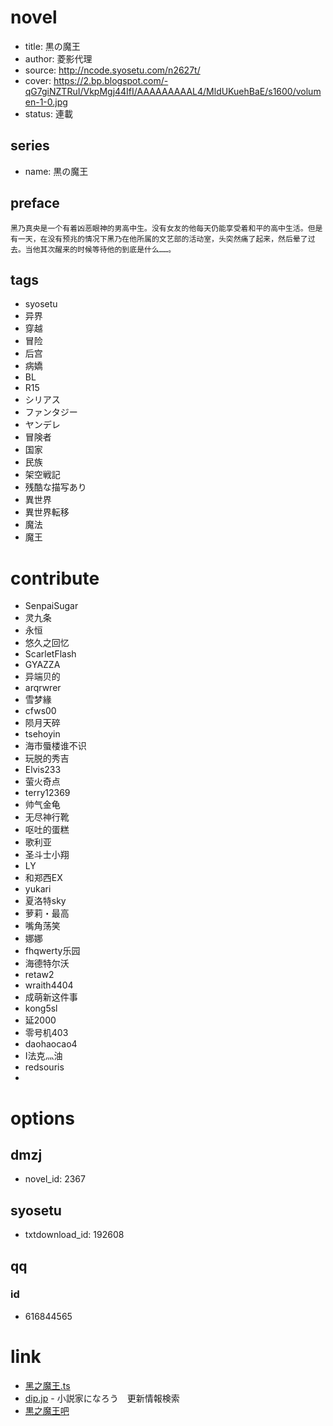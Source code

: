 # novel

- title: 黒の魔王
- author: 菱影代理
- source: http://ncode.syosetu.com/n2627t/
- cover: https://2.bp.blogspot.com/-qG7giNZTRuI/VkpMgj44IfI/AAAAAAAAAL4/MldUKuehBaE/s1600/volumen-1-0.jpg
- status: 連載

## series

- name: 黒の魔王

## preface

```
黑乃真央是一个有着凶恶眼神的男高中生。没有女友的他每天仍能享受着和平的高中生活。但是有一天，在没有预兆的情况下黑乃在他所属的文艺部的活动室，头突然痛了起来，然后晕了过去。当他其次醒来的时候等待他的到底是什么……。
```

## tags

- syosetu
- 异界
- 穿越
- 冒险
- 后宫
- 病嬌
- BL
- R15
- シリアス
- ファンタジー
- ヤンデレ
- 冒険者
- 国家
- 民族
- 架空戦記
- 残酷な描写あり
- 異世界
- 異世界転移
- 魔法
- 魔王

# contribute

- SenpaiSugar
- 灵九条
- 永恒
- 悠久之回忆
- ScarletFlash
- GYAZZA
- 异端贝的
- arqrwrer
- 雪梦緣
- cfws00
- 陨月天碎
- tsehoyin
- 海市蜃楼谁不识
- 玩脱的秀吉
- Elvis233
- 萤火奇点
- terry12369
- 帅气金龟
- 无尽神行靴
- 呕吐的蛋糕
- 歌利亚
- 圣斗士小翔
- LY
- 和郑西EX
- yukari
- 夏洛特sky
- 萝莉・最高
- 嘴角荡笑
- 娜娜
- fhqwerty乐园
- 海德特尔沃
- retaw2
- wraith4404
- 成萌新这件事
- kong5sl
- 延2000
- 零号机403
- daohaocao4
- I法克灬油
- redsouris
- 

# options

## dmzj

- novel_id: 2367

## syosetu

- txtdownload_id: 192608

## qq

### id

- 616844565

# link

- [黑之魔王.ts](https://github.com/bluelovers/node-novel/blob/master/lib/locales/%E9%BB%91%E4%B9%8B%E9%AD%94%E7%8E%8B.ts)
- [dip.jp](https://narou.dip.jp/search.php?text=n2627t&novel=all&genre=all&new_genre=all&length=0&down=0&up=100) - 小説家になろう　更新情報検索
- [黒之魔王吧](https://tieba.baidu.com/f?kw=%E9%BB%92%E4%B9%8B%E9%AD%94%E7%8E%8B&ie=utf-8 "")

